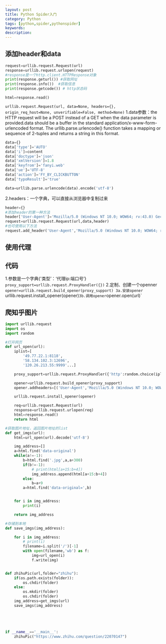```yaml
---
layout: post
title: Python Spider入门
category: Python
tags: [python,spider,pythonspider]
keywords:
description:
---
```


## 添加header和data

```python
request=urllib.request.Request(url)
response=urllib.request.urlopen(request)
#response是一个http.client.HTTPResponse对象
print(response.geturl()) #获取网址
print(response.info())  #获取信息
print(response.getcode()) # http状态码

html=response.read()
```

`urllib.request.Request(url, data=None, headers={}, origin_req_host=None, unverifiable=False, method=None)`
1.data参数：the HTTP request will be a POST instead of a GET when the data parameter is provided.data should be a buffer in the standard application/x-www-form-urlencoded format. The urllib.parse.urlencode() function takes a mapping or sequence of 2-tuples and returns a string in this format.<br>

```python
data={}
data['type']='AUTO'
data['i']=content
data['doctype']='json'
data['xmlVersion']=1.8
data['keyfrom']='fanyi.web'
data['ue']='UTF-8'
data['action']='FY_BY_CLICKBUTTON'
data['typoResult']='true'

data=urllib.parse.urlencode(data).encode('utf-8')
```

2.headers：一个字典，可以直接从浏览器中复制过来

```python
header={}
#添加header的第一种方法
header['User-Agent']='Mozilla/5.0 (Windows NT 10.0; WOW64; rv:43.0) Gecko/20100101 Firefox/43.0'
request=urllib.request.Request(url,data,header)
#也可使用以下方法
request.add_header('User-Agent','Mozilla/5.0 (Windows NT 10.0; WOW64; rv:43.0) Gecko/20100101 Firefox/43.0')
```





## 使用代理

## 代码

1.参数是一个字典{'类型’：‘代理ip:端口号’}
`proxy_support=urllib.request.ProxyHandler({})`
2.定制、创建一个openner
`opener=urllib.request.build_opener(proxy_support)
3a.安装opener
`urllib.request.install_opener(opener)`
3b.调用opener
`opener.open(url)`



## 爬知乎图片

```python
import urllib.request
import os
import random

#打开网页
def url_open(url):
    iplist=[
        '49.77.22.1:8118',
        '58.134.102.3:12696',
        '120.26.213.55:9999'...]

    proxy_support=urllib.request.ProxyHandler({'http':random.choice(iplist)})

    opener=urllib.request.build_opener(proxy_support)
    opener.addheaders=[('User-Agent','Mozilla/5.0 (Windows NT 10.0; WOW64; rv:43.0) Gecko/20100101 Firefox/43.0')]

    urllib.request.install_opener(opener)

    req=urllib.request.Request(url)
    response=urllib.request.urlopen(req)
    html=response.read()
    return html

#获取图片地址，返回图片地址的list
def get_imgs(url):
    html=url_open(url).decode('utf-8')

    img_address=[]
    a=html.find('data-original')
    while(a!=-1):
        b=html.find('.jpg',a,a+300)
        if(b!=-1):
            # print(html[a+15:b+4])
            img_address.append(html[a+15:b+4])
        else:
            b=a+9
        a=html.find('data-original=',b)


    for i in img_address:
        print(i)

    return img_address

#存储到本地
def save_imgs(img_address):

    for i in img_address:
        # print(i)
        filename=i.split('/')[-1]
        with open(filename,'wb') as f:
            img=url_open(i)
            f.write(img)


def zhihuPic(url,folder="zhihu"):
    if(os.path.exists(folder)):
        os.chdir(folder)
    else:
        os.mkdir(folder)
        os.chdir(folder)
    img_address=get_imgs(url)
    save_imgs(img_address)





if __name__=='__main__':
    zhihuPic("https://www.zhihu.com/question/22070147")
```
